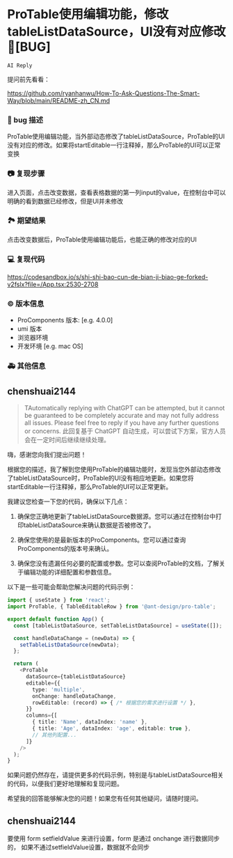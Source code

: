 # ProTable使用编辑功能，修改tableListDataSource，UI没有对应修改🐛[BUG]

`AI Reply`

提问前先看看：

https://github.com/ryanhanwu/How-To-Ask-Questions-The-Smart-Way/blob/main/README-zh_CN.md

### 🐛 bug 描述

ProTable使用编辑功能，当外部动态修改了tableListDataSource，ProTable的UI没有对应的修改。如果将startEditable一行注释掉，那么ProTable的UI可以正常变换

<!--
详细地描述 bug，让大家都能理解
-->

### 📷 复现步骤

进入页面，点击改变数据，查看表格数据的第一列input的value，在控制台中可以明确的看到数据已经修改，但是UI并未修改

<!--
清晰描述复现步骤，让别人也能看到问题，如果可能，尽量提供可执行代码，
如：https://codesandbox.io/ 在此处创建一个 codesandbox，方便我们更快的排查和复现问题
-->

### 🏞 期望结果

点击改变数据后，ProTable使用编辑功能后，也能正确的修改对应的UI

<!--
描述你原本期望看到的结果
-->

### 💻 复现代码

https://codesandbox.io/s/shi-shi-bao-cun-de-bian-ji-biao-ge-forked-v2fslx?file=/App.tsx:2530-2708

<!--
提供可复现的代码，仓库，或线上示例
-->

### © 版本信息

- ProComponents 版本: [e.g. 4.0.0]
- umi 版本
- 浏览器环境
- 开发环境 [e.g. mac OS]

### 🚑 其他信息

<!--
如截图等其他信息可以贴在这里
-->

## chenshuai2144

> TAutomatically replying with ChatGPT can be attempted, but it cannot be guaranteed to be completely accurate and may not fully address all issues. Please feel free to reply if you have any further questions or concerns.
> 此回复基于 ChatGPT 自动生成，可以尝试下方案，官方人员会在一定时间后继续继续处理。

嗨，感谢您向我们提出问题！

根据您的描述，我了解到您使用ProTable的编辑功能时，发现当您外部动态修改了tableListDataSource时，ProTable的UI没有相应地更新。如果您将startEditable一行注释掉，那么ProTable的UI可以正常更新。

我建议您检查一下您的代码，确保以下几点：

1. 确保您正确地更新了tableListDataSource数据源。您可以通过在控制台中打印tableListDataSource来确认数据是否被修改了。

2. 确保您使用的是最新版本的ProComponents。您可以通过查询ProComponents的版本号来确认。

3. 确保您没有遗漏任何必要的配置或参数。您可以查阅ProTable的文档，了解关于编辑功能的详细配置和参数信息。

以下是一些可能会帮助您解决问题的代码示例：

```typescript
import { useState } from 'react';
import ProTable, { TableEditableRow } from '@ant-design/pro-table';

export default function App() {
  const [tableListDataSource, setTableListDataSource] = useState([]);

  const handleDataChange = (newData) => {
    setTableListDataSource(newData);
  };

  return (
    <ProTable
      dataSource={tableListDataSource}
      editable={{
        type: 'multiple',
        onChange: handleDataChange,
        rowEditable: (record) => { /* 根据您的需求进行设置 */ },
      }}
      columns={[
        { title: 'Name', dataIndex: 'name' },
        { title: 'Age', dataIndex: 'age', editable: true },
        // 其他列配置...
      ]}
    />
  );
}
```

如果问题仍然存在，请提供更多的代码示例，特别是与tableListDataSource相关的代码，以便我们更好地理解和复现问题。

希望我的回答能够解决您的问题！如果您有任何其他疑问，请随时提问。

## chenshuai2144

要使用 form setfieldValue 来进行设置，form 是通过 onchange 进行数据同步的， 如果不通过setfieldValue设置，数据就不会同步
